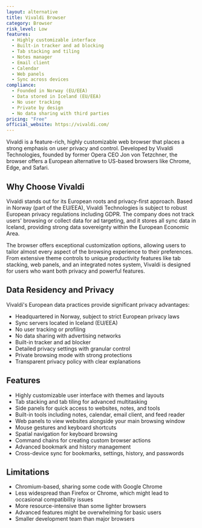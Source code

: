 ```yaml
---
layout: alternative
title: Vivaldi Browser
category: Browser
risk_level: Low
features:
  - Highly customizable interface
  - Built-in tracker and ad blocking
  - Tab stacking and tiling
  - Notes manager
  - Email client
  - Calendar
  - Web panels
  - Sync across devices
compliance:
  - Founded in Norway (EU/EEA)
  - Data stored in Iceland (EU/EEA)
  - No user tracking
  - Private by design
  - No data sharing with third parties
pricing: "Free"
official_website: https://vivaldi.com/
---
```


Vivaldi is a feature-rich, highly customizable web browser that places a strong emphasis on user privacy and control. Developed by Vivaldi Technologies, founded by former Opera CEO Jon von Tetzchner, the browser offers a European alternative to US-based browsers like Chrome, Edge, and Safari.

## Why Choose Vivaldi

Vivaldi stands out for its European roots and privacy-first approach. Based in Norway (part of the EU/EEA), Vivaldi Technologies is subject to robust European privacy regulations including GDPR. The company does not track users' browsing or collect data for ad targeting, and it stores all sync data in Iceland, providing strong data sovereignty within the European Economic Area.

The browser offers exceptional customization options, allowing users to tailor almost every aspect of the browsing experience to their preferences. From extensive theme controls to unique productivity features like tab stacking, web panels, and an integrated notes system, Vivaldi is designed for users who want both privacy and powerful features.

## Data Residency and Privacy

Vivaldi's European data practices provide significant privacy advantages:

- Headquartered in Norway, subject to strict European privacy laws
- Sync servers located in Iceland (EU/EEA)
- No user tracking or profiling
- No data sharing with advertising networks
- Built-in tracker and ad blocker
- Detailed privacy settings with granular control
- Private browsing mode with strong protections
- Transparent privacy policy with clear explanations

## Features

- Highly customizable user interface with themes and layouts
- Tab stacking and tab tiling for advanced multitasking
- Side panels for quick access to websites, notes, and tools
- Built-in tools including notes, calendar, email client, and feed reader
- Web panels to view websites alongside your main browsing window
- Mouse gestures and keyboard shortcuts
- Spatial navigation for keyboard browsing
- Command chains for creating custom browser actions
- Advanced bookmark and history management
- Cross-device sync for bookmarks, settings, history, and passwords

## Limitations

- Chromium-based, sharing some code with Google Chrome
- Less widespread than Firefox or Chrome, which might lead to occasional compatibility issues
- More resource-intensive than some lighter browsers
- Advanced features might be overwhelming for basic users
- Smaller development team than major browsers